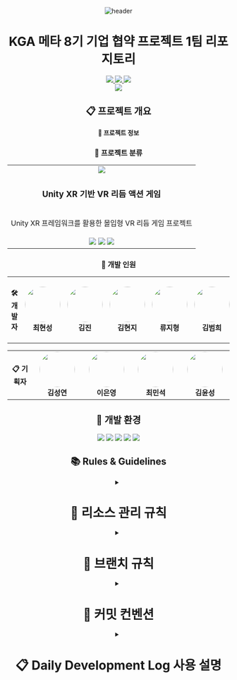 <div align="center">

![header](https://capsule-render.vercel.app/api?type=transparent&color=39FF14&height=150&section=header&text=Project%20DM&fontSize=50&animation=fadeIn&fontColor=39FF14&desc=KGAMeta8th%20CompanyContractProject&descSize=25&descAlignY=75)

# KGA 메타 8기 기업 협약 프로젝트 1팀 리포지토리

<div align="center">
  <p align="center">
    <a href="#" alt="Unity Version">
      <img src="https://img.shields.io/badge/Unity-2020.3.18f1-000000?style=for-the-badge&logo=unity&logoColor=white"/>
    </a>
    <a href="#" alt="VR Platform">
      <img src="https://img.shields.io/badge/Meta_Quest-00B5E2?style=for-the-badge&logo=meta&logoColor=white"/>
    </a>
    <a href="#" alt="Development Status">
      <img src="https://img.shields.io/badge/Status-In_Development-4B32C3?style=for-the-badge&logo=git&logoColor=white"/>
    </a>
    <br/>
    <a href="#" alt="Team Size">
      <img src="https://img.shields.io/badge/Team_Size-9_Members-009688?style=for-the-badge&logo=github&logoColor=white"/>
    </a>
  </p>
</div>

## 📋 프로젝트 개요

<summary><b>📌 프로젝트 정보</b></summary>
<div align="center">

### 🎯 프로젝트 분류

<div align="center">
<table width="100%" style="border: none;">
  <tr>
    <td align="center">
      <img src="https://img.shields.io/badge/Project_Type-VR_Game-FF4154?style=for-the-badge&logo=unity&logoColor=white"/>
    </td>
  </tr>
  <tr>
    <td align="center">
      <h3>Unity XR 기반 VR 리듬 액션 게임</h3>
    </td>
  </tr>
  <tr>
    <td align="center">
      <p>
        Unity XR 프레임워크를 활용한 몰입형 VR 리듬 게임 프로젝트
      </p>
    </td>
  </tr>
  <tr>
    <td align="center">
      <img src="https://img.shields.io/badge/Unity-2020.3.18f1-lightgrey?style=flat-square&logo=unity"/>
      <img src="https://img.shields.io/badge/XR-Interaction_Toolkit-blue?style=flat-square&logo=unity"/>
      <img src="https://img.shields.io/badge/Platform-Meta_Quest-purple?style=flat-square&logo=meta"/>
    </td>
  </tr>
</table>

### 👥 개발 인원

<div align="center">
<table>
  <tr>
    <td align="center" width="200">
      <h4>🛠️ 개발자</h4>
    </td>
    <td align="center" width="200">
      <img src="https://avatars.githubusercontent.com/u/180180474?v=4" width="80" height="80" style="border-radius: 50%"><br/>
      <b>최현성</b>
    </td>
    <td align="center" width="200">
      <img src="https://avatars.githubusercontent.com/u/182709278?v=4" width="80" height="80" style="border-radius: 50%"><br/>
      <b>김진</b>
    </td>
    <td align="center" width="200">
      <img src="https://avatars.githubusercontent.com/u/184887876?v=4" width="80" height="80" style="border-radius: 50%"><br/>
      <b>김현지</b>
    </td>
    <td align="center" width="200">
      <img src="https://avatars.githubusercontent.com/u/185158217?v=4" width="80" height="80" style="border-radius: 50%"><br/>
      <b>류지형</b>
    </td>
    <td align="center" width="200">
      <img src="https://avatars.githubusercontent.com/u/122141735?v=4" width="80" height="80" style="border-radius: 50%"><br/>
      <b>김범희</b>
    </td>
  </tr>
</table>

<table>
  <tr>
    <td align="center" width="200">
      <h4>📋 기획자</h4>
    </td>
    <td align="center" width="200">
      <img src="https://avatars.githubusercontent.com/u/192933139?v=4" width="80" height="80" style="border-radius: 50%"><br/>
      <b>김성연</b>
    </td>
    <td align="center" width="200">
      <img src="https://avatars.githubusercontent.com/u/192932754?v=4" width="80" height="80" style="border-radius: 50%"><br/>
      <b>이은영</b>
    </td>
    <td align="center" width="200">
      <img src="https://avatars.githubusercontent.com/u/192052305?v=4" width="80" height="80" style="border-radius: 50%"><br/>
      <b>최민석</b>
    </td>
    <td align="center" width="200">
      <img src="https://avatars.githubusercontent.com/u/192052411?v=4" width="80" height="80" style="border-radius: 50%"><br/>
      <b>김윤성</b>
    </td>
  </tr>
</table>
</div>

</div>
</details>

## 🔧 개발 환경

<p align="center">
  <img src="https://img.shields.io/badge/Unity_2020.3.18f1-000000?style=for-the-badge&logo=unity&logoColor=white"/>
  <img src="https://img.shields.io/badge/Visual_Studio-5C2D91?style=for-the-badge&logo=v&logoColor=white"/>
  <img src="https://img.shields.io/badge/VS_Code-007ACC?style=for-the-badge&logo=v&logoColor=white"/>
  <img src="https://img.shields.io/badge/Git-F05032?style=for-the-badge&logo=git&logoColor=white"/>
  <img src="https://img.shields.io/badge/Fork-0052CC?style=for-the-badge&logo=gitkraken&logoColor=white"/>
</p>

## 📚 Rules & Guidelines

<details>
<summary><h1>📁 리소스 관리 규칙</h1></summary>
<div align="center">

### ⚙️ 에셋 관리 규칙

━━━━━━━━━━━━━━━━━━━━━━

#### • 외부 에셋 설치

구글 드라이브의 External 압축파일을 Asset 폴더 내 설치  
 에셋 스토어 패키지는 반드시 팀장과 상의 후 설치

━━━━━━━━━━━━━━━━━━━━━━

#### • 신규 에셋 추가

External 폴더에 임포트 후 압축하여 드라이브 업로드  
 파일명: `External_MMDD_HHMM` (예: External_1227_1800)  
 추가된 에셋 정보를 팀 디스코드에 공유

━━━━━━━━━━━━━━━━━━━━━━

#### • 에셋 네이밍 규칙

영문 사용 (한글 사용 금지)  
 띄어쓰기 대신 카멜케이스 사용  
 프리팹: `Pref_기능명`  
 머티리얼: `Mat_용도명`  
 텍스처: `Tex_용도명`

━━━━━━━━━━━━━━━━━━━━━━

</div>
</details>

<details>
<summary><h1>📝 브랜치 규칙</h1></summary>
<div align="center">

### 🌿 브랜치 관리

━━━━━━━━━━━━━━━━━━━━━━

#### • `main` 브랜치

팀장(최현성) 관리  
 안정적인 빌드 버전만 유지  
 직접 커밋 금지

━━━━━━━━━━━━━━━━━━━━━━

#### • `designers` 브랜치

기획팀 전용 작업 공간  
 기획 문서 및 리소스 관리  
 머지 시 반드시 Pull Request 사용

━━━━━━━━━━━━━━━━━━━━━━

#### • `Dev_'개인이름'` 브랜치

개발자 개인 작업 공간  
 작업 완료 후 main에 PR 요청

━━━━━━━━━━━━━━━━━━━━━━

### 🔄 Pull Request 규칙

#### • PR 생성 시 필수 정보

작업 내용 상세 기술  
 관련 이슈 번호 태그

━━━━━━━━━━━━━━━━━━━━━━

</div>
</details>

<details>
<summary><h1>💬 커밋 컨벤션</h1></summary>
<div align="center">

#### 📝 커밋 메시지 구조

━━━━━━━━━━━━━━━━━━━━━━

#### • 기본 구조

[커밋 유형] 커밋 제목
<br></br>
[Body]

커밋 내용 상세 설명

&nbsp;- 첫 번째 변경 사항

&nbsp;- 두 번째 변경 사항
<br></br>
[Todo]

할일 목록 상세 설명

@할일 카테고리

&nbsp;- 실제 태스크

&nbsp;- (issue)실제 태스크
<br></br>
[Footer]

이슈 번호 참조

&nbsp;- Closes/Fixes #123 (해당 이슈가 자동으로 종료됨)

&nbsp;- Related to #124, #125 (관련 이슈 링크만 걸림, 종료되지 않음)
<br></br>
━━━━━━━━━━━━━━━━━━━━━━

#### • 커밋 타입 종류

| 타입             | 설명                                              |
| ---------------- | ------------------------------------------------- |
| feat             | 새로운 기능 추가                                  |
| fix              | 버그 수정                                         |
| docs             | 문서 수정                                         |
| style            | 코드 포맷팅, 세미콜론 누락, 코드 변경이 없는 경우 |
| refactor         | 코드 리팩토링                                     |
| test             | 테스트 코드 추가                                  |
| chore            | 빌드 업무 수정, 패키지 매니저 수정                |
| design           | UI/UX 디자인 변경                                 |
| comment          | 필요한 주석 추가 및 변경                          |
| rename           | 파일 혹은 폴더명을 수정하거나 옮기는 작업         |
| remove           | 파일을 삭제하는 작업                              |
| !BREAKING CHANGE | 커다란 API 변경                                   |
| !HOTFIX          | 급하게 치명적인 버그를 고치는 경우                |

━━━━━━━━━━━━━━━━━━━━━━

<div align="center">

### • 커밋 메시지 예시

[feat]
실시간 채팅 시스템 구현
<br></br>
[Body]

&nbsp;- 1:1 채팅방 생성 및 관리 기능

&nbsp;- 이모티콘 시스템 통합

&nbsp;- 채팅 히스토리 저장 구현

&nbsp;- 실시간 메시지 알림 기능
<br></br>
[Todo]

&nbsp;- 채팅 메시지 암호화 기능 추가

&nbsp;- 이모티콘 크기 최적화 작업

&nbsp;- 채팅 히스토리 백업 시스템 구현

&nbsp;- 오프라인 메시지 처리 로직 개선

&nbsp;- 채팅방 최대 인원 제한 기능 추가
<br></br>
[Footer]

Closes #128

&nbsp;Related to #125, #126

</div>

━━━━━━━━━━━━━━━━━━━━━━

</div>
</details>

<details>
<summary><h1>📋 Daily Development Log 사용 설명</h1></summary>
<div align="center">

## 📌 개요

이 GitHub 액션은 커밋 메시지를 기반으로 일일 개발 로그를 자동으로 생성하고 관리합니다. 브랜치별 작업 내역과 TODO 항목을 체계적으로 관리할 수 있습니다.

## 🔧 주요 기능

### ✨ 일일 개발 로그 자동 생성

&nbsp;&nbsp;&nbsp;• 당일 날짜의 개발 로그 이슈 자동 생성<br>
&nbsp;&nbsp;&nbsp;• 브랜치별 커밋 내역 정리<br>
&nbsp;&nbsp;&nbsp;• TODO 항목 관리<br>

### 🌿 브랜치 관리

&nbsp;&nbsp;&nbsp;• 브랜치별 커밋 히스토리 누적<br>
&nbsp;&nbsp;&nbsp;• 커밋 상세 정보 (시간, 작성자, 타입) 표시<br>
&nbsp;&nbsp;&nbsp;• 관련 이슈 연결<br>

### 📝 TODO 관리

&nbsp;&nbsp;&nbsp;• 체크박스 형식의 TODO 항목 관리<br>
&nbsp;&nbsp;&nbsp;• 이전 날짜의 미완료 TODO 자동 이전<br>
&nbsp;&nbsp;&nbsp;• TODO 상태 (완료/미완료) 보존<br>
&nbsp;&nbsp;&nbsp;• 중복 TODO 처리<br>
&nbsp;&nbsp;&nbsp;• @카테고리 문법으로 TODO 항목 분류<br>
&nbsp;&nbsp;&nbsp;• 대소문자 구분 없는 카테고리 처리<br>
&nbsp;&nbsp;&nbsp;• 미분류 항목을 위한 General 카테고리 자동 생성<br>
&nbsp;&nbsp;&nbsp;• 카테고리별 완료/전체 통계 자동 생성 (예: Combat (2/5))<br>
&nbsp;&nbsp;&nbsp;• (issue) 접두사로 할일 항목 자동 이슈화<br>

### 💫 카테고리 기능 사용법

```markdown
[Todo]
@Combat

- 몬스터 전투 시스템 구현
- 플레이어 공격 패턴 추가
- (issue) 보스 AI 패턴 최적화 필요

@UI

- 전투 UI 레이아웃 디자인
- 데미지 표시 효과 구현

@Sound

- 전투 효과음 추가
- BGM 전환 시스템 구현

- 버그 수정 및 테스트 (자동으로 General 카테고리로 분류)
```

### 📑 카테고리 표시 형식

```markdown
<details>
<summary>📑 General (0/1)</summary>
- [ ] 버그 수정 및 테스트
</details>

<details>
<summary>📑 Combat (1/3)</summary>
- [ ] 몬스터 전투 시스템 구현
- [x] 플레이어 공격 패턴 추가
- [ ] #123 (자동 생성된 보스 AI 이슈)
</details>

<details>
<summary>📑 UI (0/2)</summary>
- [ ] 전투 UI 레이아웃 디자인
- [ ] 데미지 표시 효과 구현
</details>
```

### ✨ 카테고리 기능 특징

&nbsp;&nbsp;&nbsp;• `@카테고리명`으로 새 카테고리 생성 또는 전환<br>
&nbsp;&nbsp;&nbsp;• 대소문자 구분 없이 동일 카테고리로 처리 (@COMBAT = @Combat)<br>
&nbsp;&nbsp;&nbsp;• 원본 카테고리의 대소문자는 표시에서 유지<br>
&nbsp;&nbsp;&nbsp;• 카테고리 없는 항목은 자동으로 General에 포함<br>
&nbsp;&nbsp;&nbsp;• 카테고리별로 접었다 펼 수 있는 details 태그로 정리<br>
&nbsp;&nbsp;&nbsp;• 각 카테고리의 진행 상황이 (완료/전체) 형식으로 표시<br>
&nbsp;&nbsp;&nbsp;• `(issue)` 접두사가 붙은 항목은 자동으로 이슈로 생성되고 번호로 대체<br>

## ⚙️ 환경 설정

`.github/workflows/create-issue-from-commit.yml` 파일에서 다음 설정을 변경할 수 있습니다:

```yaml
env:
  TIMEZONE: "Asia/Seoul" # 타임존 설정
  ISSUE_PREFIX: "📅" # 이슈 제목 접두사
  ISSUE_LABEL: "daily-log" # 기본 라벨
  EXCLUDED_COMMITS: "^(chore|docs|style):" # 제외할 커밋 타입
```

## 📋 자동 생성되는 이슈 형식

```markdown
# 📅 Daily Development Log (YYYY-MM-DD) - Repository Name

<div align="center">

## 📊 Branch Summary

</div>

<details>
<summary><h3>✨ Branch Name</h3></summary>
커밋 상세 내용
</details>

<div align="center">

## 📝 Todo

</div>

- [ ] TODO 항목 1
- [x] TODO 항목 2 (완료됨)
```

## ⚠️ 주의사항

&nbsp;&nbsp;&nbsp;1. 커밋 메시지 형식을 정확히 지켜주세요.<br>
&nbsp;&nbsp;&nbsp;2. TODO 항목은 `-`로 시작해야 합니다.<br>
&nbsp;&nbsp;&nbsp;3. 이전 날짜의 이슈는 자동으로 닫힙니다.<br>

</div>
</details>

</div>
